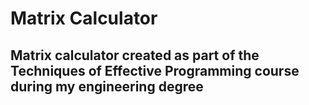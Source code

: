 # Matrix Calculator  
Matrix calculator created as part of the Techniques of Effective Programming course during my engineering degree
-
